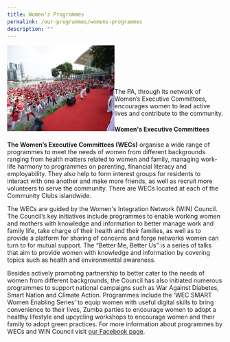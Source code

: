 ```yaml
---
title: Women's Programmes
permalink: /our-programmes/womens-programmes
description: ""
---
```


<img style="height:200px;width:250px" align="left" src="/images/Our%20Programmes/Women's%20Programmes%20New%20Banner%20Photo.jpg"><br><br><br><br><br>

The PA, through its network of Women’s Executive Committees, encourages women to lead active lives and contribute to the community.

#### Women's Executive Committees

**The Women’s Executive Committees (WECs)** organise a wide range of programmes to meet the needs of women from different backgrounds ranging from health matters related to women and family, managing work-life harmony to programmes on parenting, financial literacy and employability. They also help to form interest groups for residents to interact with one another and make more friends, as well as recruit more volunteers to serve the community. There are WECs located at each of the Community Clubs islandwide.

The WECs are guided by the Women's Integration Network (WIN) Council. The Council’s key initiatives include programmes to enable working women and mothers with knowledge and information to better manage work and family life, take charge of their health and their families, as well as to provide a platform for sharing of concerns and forge networks women can turn to for mutual support. The “Better Me, Better Us” is a series of talks that aim to provide women with knowledge and information by covering topics such as health and environmental awareness.



Besides actively promoting partnership to better cater to the needs of women from different backgrounds, the Council has also initiated numerous programmes to support national campaigns such as War Against Diabetes, Smart Nation and Climate Action. Programmes include the ‘WEC SMART Women Enabling Series’ to equip women with useful digital skills to bring convenience to their lives, Zumba parties to encourage women to adopt a healthy lifestyle and upcycling workshops to encourage women and their family to adopt green practices. For more information about programmes by WECs and WIN Council visit [our Facebook page](https://www.facebook.com/PAWIN.sg/).